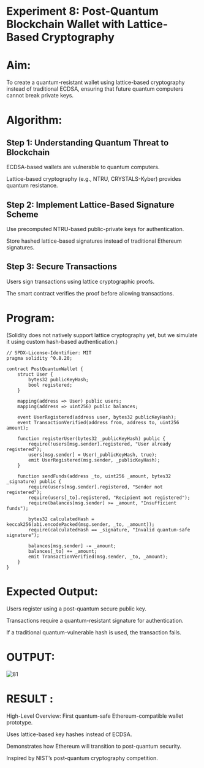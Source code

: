 # Experiment 8: Post-Quantum Blockchain Wallet with Lattice-Based Cryptography
# Aim:
To create a quantum-resistant wallet using lattice-based cryptography instead of traditional ECDSA, ensuring that future quantum computers cannot break private keys.

# Algorithm:
## Step 1: Understanding Quantum Threat to Blockchain
ECDSA-based wallets are vulnerable to quantum computers.


Lattice-based cryptography (e.g., NTRU, CRYSTALS-Kyber) provides quantum resistance.


## Step 2: Implement Lattice-Based Signature Scheme
Use precomputed NTRU-based public-private keys for authentication.


Store hashed lattice-based signatures instead of traditional Ethereum signatures.


## Step 3: Secure Transactions
Users sign transactions using lattice cryptographic proofs.


The smart contract verifies the proof before allowing transactions.



# Program:

(Solidity does not natively support lattice cryptography yet, but we simulate it using custom hash-based authentication.)
```
// SPDX-License-Identifier: MIT
pragma solidity ^0.8.20;

contract PostQuantumWallet {
    struct User {
        bytes32 publicKeyHash;
        bool registered;
    }

    mapping(address => User) public users;
    mapping(address => uint256) public balances;

    event UserRegistered(address user, bytes32 publicKeyHash);
    event TransactionVerified(address from, address to, uint256 amount);

    function registerUser(bytes32 _publicKeyHash) public {
        require(!users[msg.sender].registered, "User already registered");
        users[msg.sender] = User(_publicKeyHash, true);
        emit UserRegistered(msg.sender, _publicKeyHash);
    }

    function sendFunds(address _to, uint256 _amount, bytes32 _signature) public {
        require(users[msg.sender].registered, "Sender not registered");
        require(users[_to].registered, "Recipient not registered");
        require(balances[msg.sender] >= _amount, "Insufficient funds");

        bytes32 calculatedHash = keccak256(abi.encodePacked(msg.sender, _to, _amount));
        require(calculatedHash == _signature, "Invalid quantum-safe signature");

        balances[msg.sender] -= _amount;
        balances[_to] += _amount;
        emit TransactionVerified(msg.sender, _to, _amount);
    }
}
```

# Expected Output:
Users register using a post-quantum secure public key.


Transactions require a quantum-resistant signature for authentication.


If a traditional quantum-vulnerable hash is used, the transaction fails.

# OUTPUT:
![81](https://github.com/user-attachments/assets/2ce69efa-92c2-4a71-a54c-3d2bc6c499a4)


# RESULT : 
High-Level Overview:
First quantum-safe Ethereum-compatible wallet prototype.


Uses lattice-based key hashes instead of ECDSA.


Demonstrates how Ethereum will transition to post-quantum security.


Inspired by NIST’s post-quantum cryptography competition.

